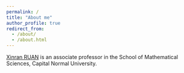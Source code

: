 ```yaml
---
permalink: /
title: "About me"
author_profile: true
redirect_from: 
  - /about/
  - /about.html
---
```


[Xinran RUAN](https://math.cnu.edu.cn/FACULTY/qtjs2/szmjs/R/3d23cacad76a494c98dd5011bfdaf226.htm) is an associate professor in the School of Mathematical Sciences, Capital Normal University. 



